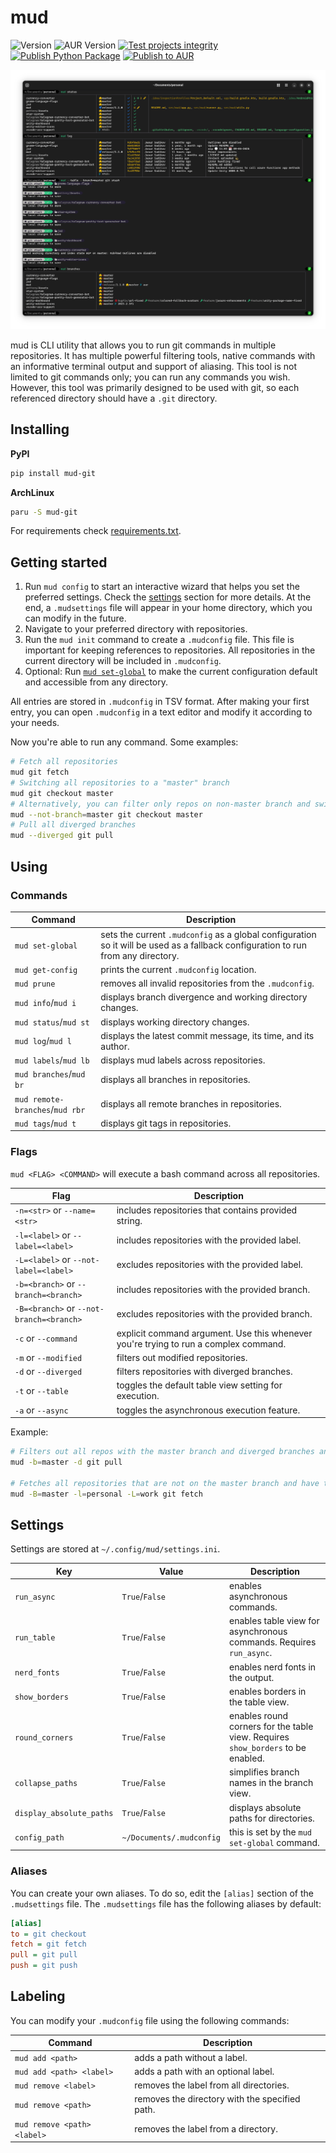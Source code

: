 # mud

![Version](https://img.shields.io/pypi/v/mud-git?logo=python)
![AUR Version](https://img.shields.io/aur/version/mud-git?logo=archlinux)
[![Test projects integrity](https://github.com/jasursadikov/mud/actions/workflows/test.yaml/badge.svg)](https://github.com/jasursadikov/mud/actions/workflows/test.yaml)
[![Publish Python Package](https://github.com/jasursadikov/mud/actions/workflows/publish-pypi.yaml/badge.svg)](https://github.com/jasursadikov/mud/actions/workflows/publish-pypi.yaml)
[![Publish to AUR](https://github.com/jasursadikov/mud/actions/workflows/publish-aur.yaml/badge.svg)](https://github.com/jasursadikov/mud/actions/workflows/publish-aur.yaml)

![Demo](./img.png)

mud is CLI utility that allows you to run git commands in multiple repositories. It has multiple powerful filtering tools, native commands with an informative terminal output and support of aliasing. This tool is not limited to git commands only; you can run any commands you wish. However, this tool was primarily designed to be used with git, so each referenced directory should have a `.git` directory.

## Installing
**PyPI**
```bash
pip install mud-git
```
**ArchLinux**
```bash
paru -S mud-git
```

For requirements check [requirements.txt](requirements.txt).

## Getting started

1. Run `mud config` to start an interactive wizard that helps you set the preferred settings. Check the [settings](#settings) section for more details. At the end, a `.mudsettings` file will appear in your home directory, which you can modify in the future.
2. Navigate to your preferred directory with repositories.
3. Run the `mud init` command to create a `.mudconfig` file. This file is important for keeping references to repositories. All repositories in the current directory will be included in `.mudconfig`.
4. Optional: Run [`mud set-global`](#commands) to make the current configuration default and accessible from any directory.

All entries are stored in `.mudconfig` in TSV format. After making your first entry, you can open `.mudconfig` in a text editor and modify it according to your needs.

Now you're able to run any command. Some examples:
```bash
# Fetch all repositories
mud git fetch
# Switching all repositories to a "master" branch
mud git checkout master
# Alternatively, you can filter only repos on non-master branch and switch them to master
mud --not-branch=master git checkout master
# Pull all diverged branches
mud --diverged git pull
```

## Using

### Commands
| Command                         | Description                                                                                                                       |
|---------------------------------|-----------------------------------------------------------------------------------------------------------------------------------|
| `mud set-global`                | sets the current `.mudconfig` as a global configuration so it will be used as a fallback configuration to run from any directory. |
| `mud get-config`                | prints the current `.mudconfig` location.                                                                                         |
| `mud prune`                     | removes all invalid repositories from the `.mudconfig`.                                                                           |
| `mud info`/`mud i`              | displays branch divergence and working directory changes.                                                                         |
| `mud status`/`mud st`           | displays working directory changes.                                                                                               |
| `mud log`/`mud l`               | displays the latest commit message, its time, and its author.                                                                     |
| `mud labels`/`mud lb`           | displays mud labels across repositories.                                                                                          |
| `mud branches`/`mud br`         | displays all branches in repositories.                                                                                            |
| `mud remote-branches`/`mud rbr` | displays all remote branches in repositories.                                                                                     |
| `mud tags`/`mud t`              | displays git tags in repositories.                                                                                                |

### Flags

`mud <FLAG> <COMMAND>` will execute a bash command across all repositories.

| Flag                                     | Description                                                                          |
|------------------------------------------|--------------------------------------------------------------------------------------|
| `-n=<str>` or `--name=<str>`             | includes repositories that contains provided string.                                 |
| `-l=<label>` or `--label=<label>`        | includes repositories with the provided label.                                       |
| `-L=<label>` or `--not-label=<label>`    | excludes repositories with the provided label.                                       |
| `-b=<branch>` or `--branch=<branch>`     | includes repositories with the provided branch.                                      |
| `-B=<branch>` or `--not-branch=<branch>` | excludes repositories with the provided branch.                                      |
| `-c` or `--command`                      | explicit command argument. Use this whenever you're trying to run a complex command. |
| `-m` or `--modified`                     | filters out modified repositories.                                                   |
| `-d` or `--diverged`                     | filters repositories with diverged branches.                                         |
| `-t` or `--table`                        | toggles the default table view setting for execution.                                |
| `-a` or `--async`                        | toggles the asynchronous execution feature.                                          |

Example:

```bash
# Filters out all repos with the master branch and diverged branches and then runs the pull command.
mud -b=master -d git pull

# Fetches all repositories that are not on the master branch and have the "personal" label, excluding those with the "work" label.
mud -B=master -l=personal -L=work git fetch
```

## Settings

Settings are stored at `~/.config/mud/settings.ini`.

| Key                      | Value                    | Description                                                                      |
|--------------------------|--------------------------|----------------------------------------------------------------------------------|
| `run_async`              | `True`/`False`           | enables asynchronous commands.                                                   |
| `run_table`              | `True`/`False`           | enables table view for asynchronous commands. Requires `run_async`.              |
| `nerd_fonts`             | `True`/`False`           | enables nerd fonts in the output.                                                |
| `show_borders`           | `True`/`False`           | enables borders in the table view.                                               |
| `round_corners`          | `True`/`False`           | enables round corners for the table view. Requires `show_borders` to be enabled. |
| `collapse_paths`         | `True`/`False`           | simplifies branch names in the branch view.                                      |
| `display_absolute_paths` | `True`/`False`           | displays absolute paths for directories.                                         |
| `config_path`            | `~/Documents/.mudconfig` | this is set by the `mud set-global` command.                                     |

### Aliases

You can create your own aliases. To do so, edit the `[alias]` section of the `.mudsettings` file. The `.mudsettings` file has the following aliases by default:
```ini
[alias]
to = git checkout
fetch = git fetch
pull = git pull
push = git push
```

## Labeling

You can modify your `.mudconfig` file using the following commands:

| Command                     | Description                                    |
|-----------------------------|------------------------------------------------|
| `mud add <path>`            | adds a path without a label.                   |
| `mud add <path> <label>`    | adds a path with an optional label.            |
| `mud remove <label>`        | removes the label from all directories.        |
| `mud remove <path>`         | removes the directory with the specified path. |
| `mud remove <path> <label>` | removes the label from a directory.            |
